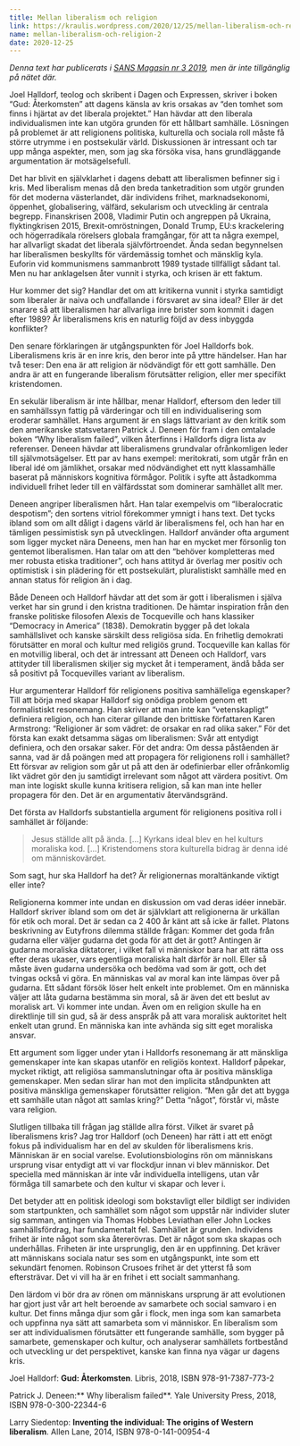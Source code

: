 ```yaml
---
title: Mellan liberalism och religion
link: https://kraulis.wordpress.com/2020/12/25/mellan-liberalism-och-religion-2/
name: mellan-liberalism-och-religion-2
date: 2020-12-25
---
```



*Denna text har publicerats i [SANS Magasin nr 3 2019](https://fritanke.se/sans/sans-nr-3-2019/), men är inte tillgänglig på nätet där.*





Joel Halldorf, teolog och skribent i Dagen och Expressen, skriver i boken “Gud: Återkomsten” att dagens känsla av kris orsakas av “den tomhet som finns i hjärtat av det liberala projektet.” Han hävdar att den liberala individualismen inte kan utgöra grunden för ett hållbart samhälle. Lösningen på problemet är att religionens politiska, kulturella och sociala roll måste få större utrymme i en postsekulär värld. Diskussionen är intressant och tar upp många aspekter, men, som jag ska försöka visa, hans grundläggande argumentation är motsägelsefull.





Det har blivit en självklarhet i dagens debatt att liberalismen befinner sig i kris. Med liberalism menas då den breda tanketradition som utgör grunden för det moderna västerlandet, där individens frihet, marknadsekonomi, öppenhet, globalisering, välfärd, sekularism och utveckling är centrala begrepp. Finanskrisen 2008, Vladimir Putin och angreppen på Ukraina, flyktingkrisen 2015, Brexit-omröstningen, Donald Trump, EU:s krackelering och högerradikala rörelsers globala framgångar, för att ta några exempel, har allvarligt skadat det liberala självförtroendet. Ända sedan begynnelsen har liberalismen beskyllts för värdemässig tomhet och mänsklig kyla. Euforin vid kommunismens sammanbrott 1989 tystade tillfälligt sådant tal. Men nu har anklagelsen åter vunnit i styrka, och krisen är ett faktum.





Hur kommer det sig? Handlar det om att kritikerna vunnit i styrka samtidigt som liberaler är naiva och undfallande i försvaret av sina ideal? Eller är det snarare så att liberalismen har allvarliga inre brister som kommit i dagen efter 1989? Är liberalismens kris en naturlig följd av dess inbyggda konflikter?











Den senare förklaringen är utgångspunkten för Joel Halldorfs bok. Liberalismens kris är en inre kris, den beror inte på yttre händelser. Han har två teser: Den ena är att religion är nödvändigt för ett gott samhälle. Den andra är att en fungerande liberalism förutsätter religion, eller mer specifikt kristendomen.





En sekulär liberalism är inte hållbar, menar Halldorf, eftersom den leder till en samhällssyn fattig på värderingar och till en individualisering som eroderar samhället. Hans argument är en slags lättvariant av den kritik som den amerikanske statsvetaren Patrick J. Deneen för fram i den omtalade boken “Why liberalism failed”, vilken återfinns i Halldorfs digra lista av referenser. Deneen hävdar att liberalismens grundvalar ofrånkomligen leder till självmotsägelser. Ett par av hans exempel: meritokrati, som utgår från en liberal idé om jämlikhet, orsakar med nödvändighet ett nytt klassamhälle baserat på människors kognitiva förmågor. Politik i syfte att åstadkomma individuell frihet leder till en välfärdsstat som dominerar samhället allt mer.





Deneen angriper liberalismen hårt. Han talar exempelvis om “liberalocratic despotism”; den sortens vitriol förekommer ymnigt i hans text. Det tycks ibland som om allt dåligt i dagens värld är liberalismens fel, och han har en tämligen pessimistisk syn på utvecklingen. Halldorf använder ofta argument som ligger mycket nära Deneens, men han har en mycket mer försonlig ton gentemot liberalismen. Han talar om att den “behöver kompletteras med mer robusta etiska traditioner”, och hans attityd är överlag mer positiv och optimistisk i sin plädering för ett postsekulärt, pluralistiskt samhälle med en annan status för religion än i dag.





Både Deneen och Halldorf hävdar att det som är gott i liberalismen i själva verket har sin grund i den kristna traditionen. De hämtar inspiration från den franske politiske filosofen Alexis de Tocqueville och hans klassiker “Democracy in America” (1838). Demokratin bygger på det lokala samhällslivet och kanske särskilt dess religiösa sida. En frihetlig demokrati förutsätter en moral och kultur med religiös grund. Tocqueville kan kallas för en motvillig liberal, och det är intressant att Deneen och Halldorf, vars attityder till liberalismen skiljer sig mycket åt i temperament, ändå båda ser så positivt på Tocquevilles variant av liberalism.





Hur argumenterar Halldorf för religionens positiva samhälleliga egenskaper? Till att börja med skapar Halldorf sig onödiga problem genom ett formalistiskt resonemang. Han skriver att man inte kan “vetenskapligt” definiera religion, och han citerar gillande den brittiske författaren Karen Armstrong: “Religioner är som vädret: de orsakar en rad olika saker.” För det första kan exakt detsamma sägas om liberalismen: Svår att entydigt definiera, och den orsakar saker. För det andra: Om dessa påståenden är sanna, vad är då poängen med att propagera för religionens roll i samhället? Ett försvar av religion som går ut på att den är odefinierbar eller ofrånkomlig likt vädret gör den ju samtidigt irrelevant som något att värdera positivt. Om man inte logiskt skulle kunna kritisera religion, så kan man inte heller propagera för den. Det är en argumentativ återvändsgränd.





Det första av Halldorfs substantiella argument för religionens positiva roll i samhället är följande:





> Jesus ställde allt på ända. […] Kyrkans ideal blev en hel kulturs moraliska kod. […] Kristendomens stora kulturella bidrag är denna idé om människovärdet.





Som sagt, hur ska Halldorf ha det? Är religionernas moraltänkande viktigt eller inte?





Religionerna kommer inte undan en diskussion om vad deras idéer innebär. Halldorf skriver ibland som om det är självklart att religionerna är urkällan för etik och moral. Det är sedan ca 2 400 år känt att så icke är fallet. Platons beskrivning av Eutyfrons dilemma ställde frågan: Kommer det goda från gudarna eller väljer gudarna det goda för att det är gott? Antingen är gudarna moraliska diktatorer, i vilket fall vi människor bara har att rätta oss efter deras ukaser, vars egentliga moraliska halt därför är noll. Eller så måste även gudarna undersöka och bedöma vad som är gott, och det tvingas också vi göra. En människas val av moral kan inte lämpas över på gudarna. Ett sådant försök löser helt enkelt inte problemet. Om en människa väljer att låta gudarna bestämma sin moral, så är även det ett beslut av moralisk art. Vi kommer inte undan. Även om en religion skulle ha en direktlinje till sin gud, så är dess anspråk på att vara moralisk auktoritet helt enkelt utan grund. En människa kan inte avhända sig sitt eget moraliska ansvar.





Ett argument som ligger under ytan i Halldorfs resonemang är att mänskliga gemenskaper inte kan skapas utanför en religiös kontext. Halldorf påpekar, mycket riktigt, att religiösa sammanslutningar ofta är positiva mänskliga gemenskaper. Men sedan slirar han mot den implicita ståndpunkten att positiva mänskliga gemenskaper förutsätter religion. “Men går det att bygga ett samhälle utan något att samlas kring?” Detta “något”, förstår vi, måste vara religion.





Slutligen tillbaka till frågan jag ställde allra först. Vilket är svaret på liberalismens kris? Jag tror Halldorf (och Deneen) har rätt i att ett enögt fokus på individualism har en del av skulden för liberalismens kris. Människan är en social varelse. Evolutionsbiologins rön om människans ursprung visar entydigt att vi var flockdjur innan vi blev människor. Det speciella med människan är inte vår individuella intelligens, utan vår förmåga till samarbete och den kultur vi skapar och lever i.





Det betyder att en politisk ideologi som bokstavligt eller bildligt ser individen som startpunkten, och samhället som något som uppstår när individer sluter sig samman, antingen via Thomas Hobbes Leviathan eller John Lockes samhällsfördrag, har fundamentalt fel. Samhället är grunden. Individens frihet är inte något som ska återerövras. Det är något som ska skapas och underhållas. Friheten är inte ursprunglig, den är en uppfinning. Det kräver att människans sociala natur ses som en utgångspunkt, inte som ett sekundärt fenomen. Robinson Crusoes frihet är det ytterst få som eftersträvar. Det vi vill ha är en frihet i ett socialt sammanhang.





Den lärdom vi bör dra av rönen om människans ursprung är att evolutionen har gjort just vår art helt beroende av samarbete och social samvaro i en kultur. Det finns många djur som går i flock, men inga som kan samarbeta och uppfinna nya sätt att samarbeta som vi människor. En liberalism som ser att individualismen förutsätter ett fungerande samhälle, som bygger på samarbete, gemenskaper och kultur, och analyserar samhällets fortbestånd och utveckling ur det perspektivet, kanske kan finna nya vägar ur dagens kris.





Joel Halldorf: **Gud: Återkomsten**. Libris, 2018, ISBN 978-91-7387-773-2





Patrick J. Deneen:** Why liberalism failed**. Yale University Press, 2018, ISBN 978-0-300-22344-6





Larry Siedentop: **Inventing the individual: The origins of Western liberalism**. Allen Lane, 2014, ISBN 978-0-141-00954-4



